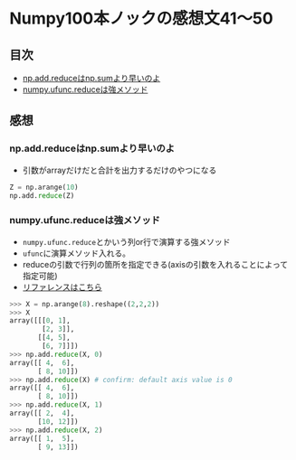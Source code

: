 # Numpy100本ノックの感想文41〜50

## 目次
- [np.add.reduceはnp.sumより早いのよ](#npaddreduceはnpsumより早いのよ)
- [numpy.ufunc.reduceは強メソッド](#numpyufuncreduceは強メソッド)


## 感想

### np.add.reduceはnp.sumより早いのよ
- 引数がarrayだけだと合計を出力するだけのやつになる

```python:jupyter.py
Z = np.arange(10)
np.add.reduce(Z)
```

### numpy.ufunc.reduceは強メソッド
- `numpy.ufunc.reduce`とかいう列or行で演算する強メソッド
- `ufunc`に演算メソッド入れる。
- reduceの引数で行列の箇所を指定できる(axisの引数を入れることによって指定可能)
- [リファレンスはこちら](https://docs.scipy.org/doc/numpy/reference/generated/numpy.ufunc.reduce.html)

```python:jupyter.py
>>> X = np.arange(8).reshape((2,2,2))
>>> X
array([[[0, 1],
        [2, 3]],
       [[4, 5],
        [6, 7]]])
>>> np.add.reduce(X, 0)
array([[ 4,  6],
       [ 8, 10]])
>>> np.add.reduce(X) # confirm: default axis value is 0
array([[ 4,  6],
       [ 8, 10]])
>>> np.add.reduce(X, 1)
array([[ 2,  4],
       [10, 12]])
>>> np.add.reduce(X, 2)
array([[ 1,  5],
       [ 9, 13]])
```

### 
